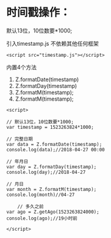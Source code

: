# 时间戳操作：</br>
默认13位，10位数要*1000;</br>

引入timestamp.js 不依赖其他任何框架</br>

```
<script src="timestamp.js"></script>
```
内置4个方法</br>
1.	Z.formatDate(timestamp)
2.	Z.formatDay(timestamp)
3.	Z.formatM(timestamp);
4.	Z.formatM(timestamp);

```
<script>

// 默认13位，10位数要*1000;
var timestamp = 1523263824*1000;

// 完整日期
var data = Z.formatDate(timestamp);
console.log(data);//2018-04-27 00:00

// 年月日
var day = Z.formatDay(timestamp);
console.log(day);//2018-04-27

// 月日
var month = Z.formatM(timestamp);
console.log(month)//04-27

	// 多久之前
var ago = Z.getAgo(1523263824000);
console.log(ago);//19小时前

</script>
```
